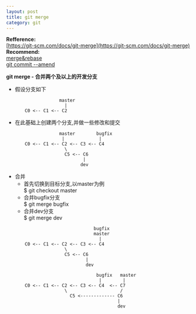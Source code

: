 ```yaml
---
layout: post
title: git merge
category: git
---
```


**Refference:**  
    [https://git-scm.com/docs/git-merge](https://git-scm.com/docs/git-merge)           
**Recommend:**  
    [merge&rebase](https://blog.csdn.net/liuxiaoheng1992/article/details/79108233)          
    [git commit --amend](https://git-scm.com/book/zh/v1/Git-%E5%9F%BA%E7%A1%80-%E6%92%A4%E6%B6%88%E6%93%8D%E4%BD%9C)
    
**git merge - 合并两个及以上的开发分支**

* 假设分支如下
```
                    master
                      |
       C0 <-- C1 <-- C2
```

* 在此基础上创建两个分支,并做一些修改和提交
```
                    master        bugfix
                     |             |
       C0 <-- C1 <-- C2 <-- C3 <-- C4
                      \
                      C5 <-- C6
                             |
                            dev
```

* 合并
  - 首先切换到目标分支,以master为例        
    $ git checkout master         
  - 合并bugfix分支       
    $ git merge bugfix      
  - 合并dev分支          
    $ git merge dev        
    
```
                                 bugfix
                                 master
                                   |
       C0 <-- C1 <-- C2 <-- C3 <-- C4
                      \
                      C5 <-- C6
                              |
                              dev
                              
                                  bugfix   master
                                   |        | 
       C0 <-- C1 <-- C2 <-- C3 <-- C4  <-- C7
                      \                    /
                        C5 <------------- C6
                                          | 
                                          dev
```
